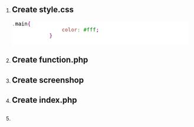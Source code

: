 <ol>
    <li>
        <h2>Create style.css</h2>
        <p>
            <pre style='color:#000000;background:#ffffff;'><span style='color:#808030; '>.</span>main<span style='color:#800080; '>{</span>
                <span style='color:#bb7977; font-weight:bold; '>color</span><span style='color:#808030; '>:</span> <span style='color:#008c00; '>#</span><span style='color:#008000; '>fff</span><span style='color:#800080; '>;</span>
            <span style='color:#800080; '>}</span>
            </pre>
        </p>
    </li>
    <li>
        <h2>Create function.php</h2>
        <p></p>
    </li>
    <li>
        <h2>Create screenshop</h2>
        <p></p>
    </li>
    <li>
        <h2>Create index.php</h2>
        <p></p>
    </li>
    <li>
        <h2></h2>
        <p></p>
    </li>
</ol>